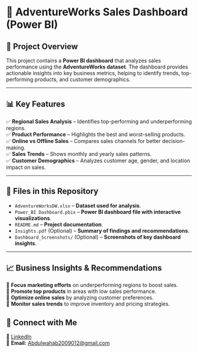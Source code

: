 # 🚀 AdventureWorks Sales Dashboard (Power BI)

## 📌 Project Overview
This project contains a **Power BI dashboard** that analyzes sales performance using the **AdventureWorks dataset**. The dashboard provides actionable insights into key business metrics, helping to identify trends, top-performing products, and customer demographics.

---

## 📊 Key Features
✅ **Regional Sales Analysis** – Identifies top-performing and underperforming regions.  
✅ **Product Performance** – Highlights the best and worst-selling products.  
✅ **Online vs Offline Sales** – Compares sales channels for better decision-making.  
✅ **Sales Trends** – Shows monthly and yearly sales patterns.  
✅ **Customer Demographics** – Analyzes customer age, gender, and location impact on sales.  

---

## 📂 Files in this Repository
- `AdventureWorksDW.xlsx` – **Dataset used for analysis**.  
- `Power_BI Dashboard.pbix` – **Power BI dashboard file with interactive visualizations**.  
- `README.md` – **Project documentation**.  
- `Insights.pdf` (Optional) – **Summary of findings and recommendations**.  
- `Dashboard_Screenshots/` (Optional) – **Screenshots of key dashboard insights**.  

---

## 📈 Business Insights & Recommendations
📌 **Focus marketing efforts** on underperforming regions to boost sales.  
📌 **Promote top products** in areas with low sales performance.  
📌 **Optimize online sales** by analyzing customer preferences.  
📌 **Monitor sales trends** to improve inventory and pricing strategies.  

## 📌 Connect with Me
📌 [LinkedIn](https://linkedin.com/in/abdulwahab456)  
📌 **Email:** Abdulwahab2009012@gmail.com  
